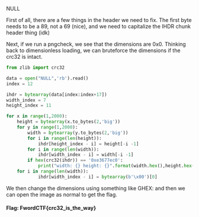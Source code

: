 NULL 

First of all, there are a few things in the header we need to fix. The first byte needs to be a 89, not a 69 (nice), and we need to capitalize the IHDR chunk header thing (idk)

Next, if we run a pngcheck, we see that the dimensions are 0x0. Thinking back to dimensionless loading, we can bruteforce the dimensions if the crc32 is intact.
```python
from zlib import crc32

data = open("NULL",'rb').read()
index = 12

ihdr = bytearray(data[index:index+17])
width_index = 7
height_index = 11

for x in range(1,2000):
    height = bytearray(x.to_bytes(2,'big'))
    for y in range(1,2000):
        width = bytearray(y.to_bytes(2,'big'))
        for i in range(len(height)):
            ihdr[height_index - i] = height[-i -1]
        for i in range(len(width)):
            ihdr[width_index - i] = width[-i -1]
        if hex(crc32(ihdr)) == '0xe3677ec0':
            print("width: {} height: {}".format(width.hex(),height.hex()))
    for i in range(len(width)):
            ihdr[width_index - i] = bytearray(b'\x00')[0]
```

We then change the dimensions using something like GHEX:
and then we can open the image as normal to get the flag.

#### Flag: FwordCTF{crc32_is_the_way}
